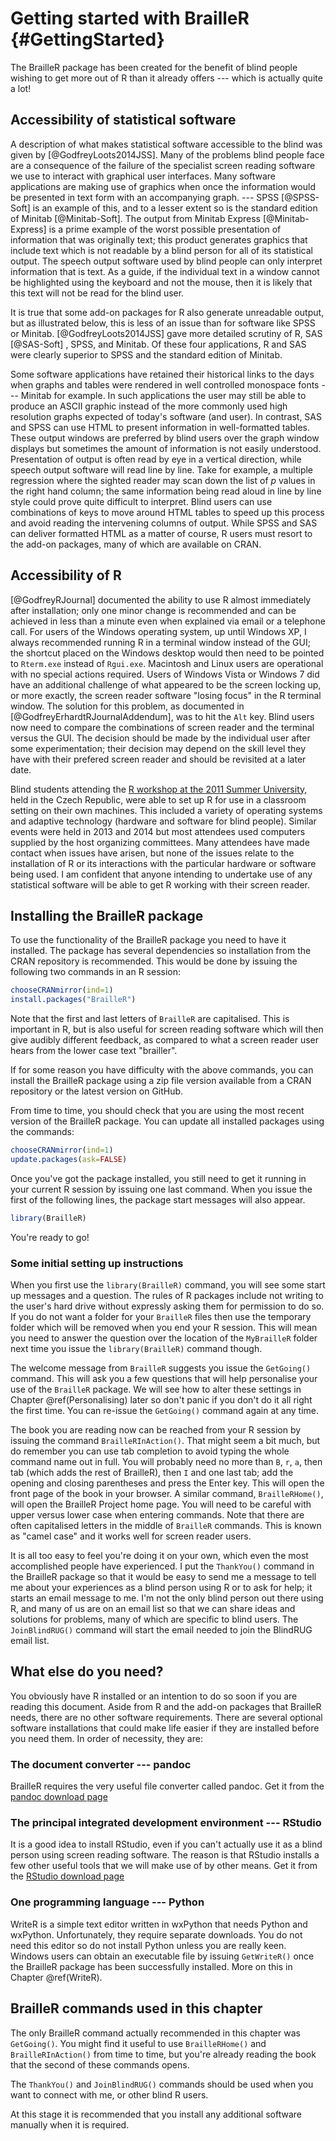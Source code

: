 # Getting started with BrailleR {#GettingStarted}


The BrailleR package has been created for the benefit of blind people wishing to
get more out of R than it already offers --- which is actually quite a
lot!

## Accessibility of statistical software

A description of what makes statistical software accessible to the blind was given by [@GodfreyLoots2014JSS]. Many of the problems blind people face are a consequence of the failure of the specialist screen reading software we use to interact with graphical user interfaces.
 Many software applications are making use of graphics when once the information would be presented in text form with an accompanying graph. --- SPSS [@SPSS-Soft] is an example of this, and to a lesser extent so is the standard edition of Minitab [@Minitab-Soft]. The output from Minitab Express [@Minitab-Express] is a prime example of the worst possible presentation of information that was originally text; this product generates graphics that include text which is not readable by a blind person for all of its statistical output. The speech output software used by blind people can only interpret information that is text. As a guide, if the individual text in a window cannot be highlighted using the keyboard and not the mouse, then it is likely that this text will not be read for the blind user. 

It is true that some add-on packages for R also generate unreadable output, but as illustrated below, this is less of an issue than for software like SPSS or Minitab. 
[@GodfreyLoots2014JSS] gave more detailed scrutiny of R, SAS [@SAS-Soft] , SPSS, and Minitab. Of these four applications, R and SAS were clearly superior to SPSS and the standard edition of Minitab.

Some software applications have retained their historical links to the days when graphs and tables were rendered in well controlled monospace fonts --- Minitab for example. In such applications the user may still be able to produce an ASCII graphic instead of the more commonly used high resolution graphs expected of today's software (and user). In contrast, SAS and SPSS can use HTML to present information in well-formatted tables.  These output windows are preferred by blind users over the graph window displays but sometimes the amount of information is not easily understood. Presentation of output is often read by eye in a vertical direction, while speech output software will read line by line. Take for example, a multiple regression where the sighted reader may scan down the list of *p* values in the right hand column; the same information being read aloud in line by line style could prove quite difficult to interpret. Blind users can use combinations of keys to move around HTML tables to speed up this process and avoid reading the intervening columns of output. While SPSS and SAS can deliver formatted HTML as a matter of course, R users must resort to the add-on packages, many of which are available on CRAN.

## Accessibility of R

[@GodfreyRJournal] documented the ability to use R almost immediately after installation; only one minor change is recommended and can be achieved in less than a minute even when explained via email or a telephone call. For users of the Windows operating system, up until Windows XP, I always recommended running R in a terminal window instead of the GUI; the shortcut placed on the Windows desktop would then need to be pointed to `Rterm.exe` instead of `Rgui.exe`. 
Macintosh and Linux users are operational with no special actions required. 
Users of Windows Vista or Windows 7 did have an additional challenge of what appeared to be the screen locking up, or more exactly, the screen reader software  "losing focus" in the R terminal window. The solution for this problem, as  documented in [@GodfreyErhardtRJournalAddendum], was to hit the `Alt` key. 
Blind users now need to compare the combinations of screen reader and the terminal versus the GUI. 
The decision should be made by the individual user after some experimentation; their decision  may  depend on the skill level they have with their prefered screen reader and should be revisited at a later date.



Blind students attending the [R workshop at the 2011 Summer University,](http://icchp-su.net/?q=node/108) held in the Czech Republic,  were able to set up R for use in a classroom setting on their own machines. This included a variety of operating systems and adaptive technology (hardware and software for blind people). Similar events were held in 2013 and 2014 but most attendees used computers supplied by the host organizing committees. Many attendees have made contact when issues have arisen, but none of the issues relate to the installation of R or its interactions with the particular hardware or software being used. I am confident that anyone intending to undertake use of any statistical software will be able to get R working with their screen reader.


## Installing the BrailleR package

To use the functionality of the BrailleR package you need to have it installed. The package has several dependencies so installation from the CRAN repository is recommended. This would be done by issuing the following two commands in an R session:

```r
chooseCRANmirror(ind=1)
install.packages("BrailleR")
```
Note that the first and last letters of `BrailleR` are capitalised. This is important in R, but is also useful for screen reading software which will then give audibly different feedback, as compared to what a screen reader user hears from the lower case text "brailler".

If for some reason you have difficulty with the above commands, you can install the BrailleR package using a zip file version available from a CRAN repository or the latest version on GitHub. 

From time to time, you should check that you are using the most recent version of the BrailleR package. You  can update all installed packages using the commands:

```r
chooseCRANmirror(ind=1)
update.packages(ask=FALSE)
```

Once you've got the package installed, you still need to get it running in your current R session by issuing one last command. When you issue the first of the following lines, the package start messages will also appear.

```r
library(BrailleR)
```

You're ready to go!


### Some initial setting up instructions

When you first use the `library(BrailleR)` command, you will see some start up messages and a question. The rules of R packages include not writing to the user's hard drive without expressly asking them for permission to do so. If you do not want a folder for your `BrailleR` files then use the temporary folder which will be removed when you end your R session. This will mean you need to answer the question over the location of the `MyBrailleR` folder next time you issue the `library(BrailleR)` command though.

The welcome message from `BrailleR` suggests you issue the `GetGoing()` command. This will ask you a few questions that will help personalise your use of the `BrailleR` package. We will see how to alter these settings in Chapter \@ref(Personalising) later so don't panic if you don't do it all right the first time. You can re-issue the `GetGoing()` command again at any time.


The book you are reading now can be reached from your R session by issuing the command `BrailleRInAction()`. That might seem a bit much, but do remember you can use tab completion to avoid typing the whole command name out in full. You will probably need no more than `B`, `r`, `a`, then tab (which adds the rest of BrailleR), then `I` and one last tab; add the opening and closing parentheses and press the Enter key. This will open the front page of the book in your browser. A similar command, `BrailleRHome()`, will open the BrailleR Project home page. You will need to be careful with upper versus lower case when entering commands. Note that there are often capitalised letters in the middle of `BrailleR` commands. This is known as "camel case" and it works well for screen reader users.


It is all too easy to feel you're doing it on your own, which even the most accomplished people have experienced. I put the `ThankYou()` command in the BrailleR package so that it would be easy to send me a message to tell me about your experiences as a blind person using R or to ask for help; it starts an email message to me.  I'm not the only blind person out there using R, and many of us are on an email list so that we can share ideas and solutions for problems, many of which are specific to blind users. The `JoinBlindRUG()` command will start the email needed to join the BlindRUG email list.

## What else do you need?

You obviously have R installed or an intention to do so soon if you are reading this document. Aside from R and the add-on packages that BrailleR needs, there are no other software requirements. There are several optional software installations that could make life easier if they are installed before you need them. In order of necessity, they are:

### The document converter --- pandoc

BrailleR requires the very useful file converter called pandoc. Get it from the 
[pandoc download page](https://github.com/jgm/pandoc/releases)

### The principal integrated development environment --- RStudio

It is a good idea to install RStudio, even if you can't actually use it as a blind person using screen reading software. The reason is that RStudio installs a few other useful tools that we will make use of by other means. Get it from the
[RStudio download page](https://www.rstudio.com/products/rstudio/download2)

### One programming language --- Python

WriteR is a simple text editor written in wxPython that needs Python and wxPython. Unfortunately, they require separate downloads. You do not need this editor so do not install Python unless you are really keen. Windows users can obtain an executable file by issuing `GetWriteR()` once the BrailleR package has been successfully installed. More on this in Chapter \@ref(WriteR).



## BrailleR commands used in this chapter

The only BrailleR command actually recommended in this chapter was `GetGoing()`. You might find it useful to use `BrailleRHome()` and `BrailleRInAction()` from time to time, but you're already reading the book that the second of these commands opens. 

The `ThankYou()` and `JoinBlindRUG()` commands should be used when you want to connect with me, or other blind R users.

At this stage it is recommended that you install any additional software manually when it is required.

